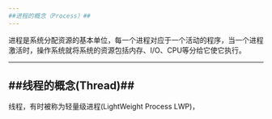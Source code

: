 ```yaml
---
##进程的概念（Process）##
---  
```

进程是系统分配资源的基本单位，每一个进程对应于一个活动的程序，当一个进程激活时，操作系统就将系统的资源包括内存、I/O、CPU等分给它使它执行。 

---
##线程的概念(Thread)##
---
线程，有时被称为轻量级进程(LightWeight Process LWP)，
